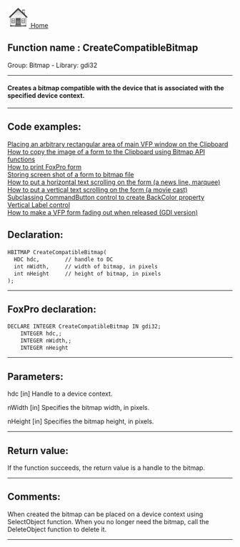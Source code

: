 [<img src="../../images/home.png"> Home ](https://github.com/VFPX/Win32API)  

## Function name : CreateCompatibleBitmap
Group: Bitmap - Library: gdi32    
***  


#### Creates a bitmap compatible with the device that is associated with the specified device context.
***  


## Code examples:
[Placing an arbitrary rectangular area of main VFP window on the Clipboard](../../samples/sample_081.md)  
[How to copy the image of a form to the Clipboard using Bitmap API functions](../../samples/sample_091.md)  
[How to print FoxPro form](../../samples/sample_158.md)  
[Storing screen shot of a form to bitmap file](../../samples/sample_187.md)  
[How to put a horizontal text scrolling on the form (a news line, marquee)](../../samples/sample_352.md)  
[How to put a vertical text scrolling on the form (a movie cast)](../../samples/sample_354.md)  
[Subclassing CommandButton control to create BackColor property](../../samples/sample_392.md)  
[Vertical Label control](../../samples/sample_398.md)  
[How to make a VFP form fading out when released (GDI version)](../../samples/sample_528.md)  

## Declaration:
```foxpro  
HBITMAP CreateCompatibleBitmap(
  HDC hdc,        // handle to DC
  int nWidth,     // width of bitmap, in pixels
  int nHeight     // height of bitmap, in pixels
);  
```  
***  


## FoxPro declaration:
```foxpro  
DECLARE INTEGER CreateCompatibleBitmap IN gdi32;
	INTEGER hdc,;
	INTEGER nWidth,;
	INTEGER nHeight  
```  
***  


## Parameters:
hdc 
[in] Handle to a device context. 

nWidth 
[in] Specifies the bitmap width, in pixels. 

nHeight 
[in] Specifies the bitmap height, in pixels.  
***  


## Return value:
If the function succeeds, the return value is a handle to the bitmap.  
***  


## Comments:
When created the bitmap can be placed on a device context using SelectObject function. When you no longer need the bitmap, call the DeleteObject function to delete it.  
  
***  

